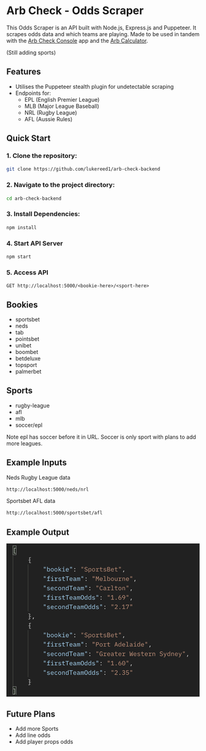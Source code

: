 # Arb Check - Odds Scraper

This Odds Scraper is an API built with Node.js, Express.js and Puppeteer. It scrapes odds data and which teams are playing. Made to be used in tandem with the [Arb Check Console](https://github.com/lukereed1/arb-check-console) app and the [Arb Calculator](https://github.com/lukereed1/arb-calculator).

(Still adding sports)

## Features

- Utilises the Puppeteer stealth plugin for undetectable scraping
- Endpoints for:
  - EPL (English Premier League)
  - MLB (Major League Baseball)
  - NRL (Rugby League)
  - AFL (Aussie Rules)

## Quick Start

### 1. Clone the repository:

```bash
git clone https://github.com/lukereed1/arb-check-backend
```

### 2. Navigate to the project directory:

```bash
cd arb-check-backend
```

### 3. Install Dependencies:

```bash
npm install
```

### 4. Start API Server

```bash
npm start
```

### 5. Access API

```
GET http://localhost:5000/<bookie-here>/<sport-here>
```

## Bookies

- sportsbet
- neds
- tab
- pointsbet
- unibet
- boombet
- betdeluxe
- topsport
- palmerbet

## Sports

- rugby-league
- afl
- mlb
- soccer/epl

Note epl has soccer before it in URL. Soccer is only sport with plans to add more leagues.

## Example Inputs

Neds Rugby League data

```bash
http://localhost:5000/neds/nrl
```

Sportsbet AFL data

```bash
http://localhost:5000/sportsbet/afl
```

## Example Output

![Alt text](image.png)

## Future Plans

- Add more Sports
- Add line odds
- Add player props odds
